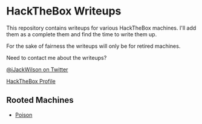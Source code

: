 # HackTheBox Writeups

This repository contains writeups for various HackTheBox machines. I'll add them as a complete them and find the time to write them up.

For the sake of fairness the writeups will only be for retired machines.

Need to contact me about the writeups?

[@iJackWilson on Twitter](https://twitter.com/iJackWilson)

[HackTheBox Profile](https://www.hackthebox.eu/home/users/profile/13424)

## Rooted Machines

* [Poison](https://github.com/iJackWilson/HackTheBox-Writeups/blob/master/Poison.md)


